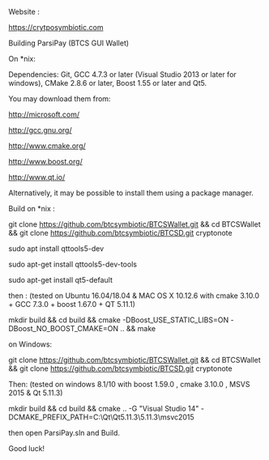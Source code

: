 Website :

https://crytposymbiotic.com

 Building ParsiPay (BTCS GUI Wallet) 

On *nix:

Dependencies: Git, GCC 4.7.3 or later (Visual Studio 2013 or later for windows), CMake 2.8.6 or later, Boost 1.55 or later and Qt5.

You may download them from:

http://microsoft.com/

http://gcc.gnu.org/

http://www.cmake.org/

http://www.boost.org/

http://www.qt.io/

Alternatively, it may be possible to install them using a package manager.

Build on *nix :


git clone https://github.com/btcsymbiotic/BTCSWallet.git && cd BTCSWallet && git clone https://github.com/btcsymbiotic/BTCSD.git cryptonote

sudo apt install qttools5-dev

sudo apt-get install qttools5-dev-tools

sudo apt-get install qt5-default


then : (tested on Ubuntu 16.04/18.04 & MAC OS X 10.12.6 with cmake 3.10.0 + GCC 7.3.0 + boost 1.67.0 + QT 5.11.1)


mkdir build && cd build && cmake -DBoost_USE_STATIC_LIBS=ON -DBoost_NO_BOOST_CMAKE=ON ..
 && make


on Windows:

git clone https://github.com/btcsymbiotic/BTCSWallet.git && cd BTCSWallet && git clone https://github.com/btcsymbiotic/BTCSD.git cryptonote

Then: (tested on windows 8.1/10 with boost 1.59.0 , cmake 3.10.0 , MSVS 2015 & Qt 5.11.3)


mkdir build && cd build && cmake .. -G "Visual Studio 14" -DCMAKE_PREFIX_PATH=C:\Qt\Qt5.11.3\5.11.3\msvc2015


then open ParsiPay.sln and Build.

Good luck!
